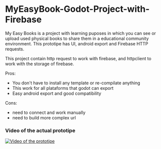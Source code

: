 # MyEasyBook-Godot-Project-with-Firebase
My Easy Books is a project with learning puposes in which you can see or upload used physical books to share them in a educational community environment. 
This prototipe has UI, android export and Firebase HTTP requests.

This project contain http request to work with firebase, and httpclient to work with the storage of firebase.

Pros:
- You don't have to install any template or re-compilate anything
- This work for all plataforms that godot can export
- Easy android export and good compatibility

Cons:
- need to connect and work manually
- need to build more complex url


### Video of the actual prototipe
[![Video of the prototipe](http://img.youtube.com/vi/LgrSSu0k0As/0.jpg)](http://www.youtube.com/watch?v=LgrSSu0k0As "My Easy Book Prototipe in Godot")
